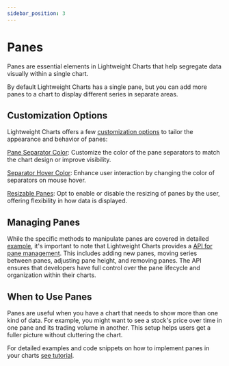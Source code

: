 ```yaml
---
sidebar_position: 3
---
```


# Panes

Panes are essential elements in Lightweight Charts that help segregate data visually within a single chart.

By default Lightweight Charts has a single pane, but you can add more panes to a chart to display different series in separate areas.

## Customization Options

Lightweight Charts offers a few [customization options](/api/interfaces/LayoutPanesOptions) to tailor the appearance and behavior of panes:

[Pane Separator Color](/api/interfaces/LayoutPanesOptions#separatorcolor): Customize the color of the pane separators to match the chart design or improve visibility.

[Separator Hover Color](/api/interfaces/LayoutPanesOptions#separatorhovercolor): Enhance user interaction by changing the color of separators on mouse hover.

[Resizable Panes](/api/interfaces/LayoutPanesOptions#enableresize): Opt to enable or disable the resizing of panes by the user, offering flexibility in how data is displayed.

## Managing Panes

While the specific methods to manipulate panes are covered in detailed [example](/tutorials/how_to/panes), it's important to note that Lightweight Charts provides a [API for pane management](/api/interfaces/IPaneApi). This includes adding new panes, moving series between panes, adjusting pane height, and removing panes. The API ensures that developers have full control over the pane lifecycle and organization within their charts.

## When to Use Panes

Panes are useful when you have a chart that needs to show more than one kind of data. For example, you might want to see a stock's price over time in one pane and its trading volume in another. This setup helps users get a fuller picture without cluttering the chart.

For detailed examples and code snippets on how to implement panes in your charts [see tutorial](/tutorials/how_to/panes).
